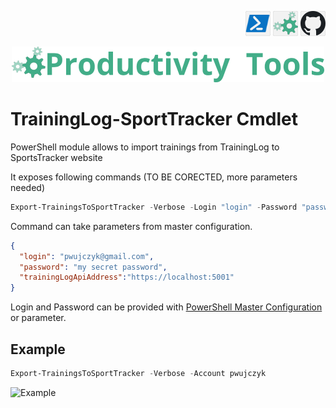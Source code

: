 <!--Category:Powershell--> 
 <p align="right">
    <a href="https://www.powershellgallery.com/packages/ProductivityTools.SportsTracker/"><img src="Images/Header/Powershell_border_40px.png" /></a>
    <a href="http://productivitytools.tech/sports-tracker-cmdlet//"><img src="Images/Header/ProductivityTools_green_40px_2.png" /><a> 
    <a href="https://github.com/ProductivityTools-TrainingLog/ProductivityTools.TrainingLog.SportsTracker.Cmdlet"><img src="Images/Header/Github_border_40px.png" /></a>
</p>
<p align="center">
    <a href="http://productivitytools.tech/">
        <img src="Images/Header/LogoTitle_green_500px.png" />
    </a>
</p>

# TrainingLog-SportTracker Cmdlet
 
PowerShell module allows to import trainings from TrainingLog to SportsTracker website

<!--more-->
It exposes following commands (TO BE CORECTED, more parameters needed)

 ```powershell
Export-TrainingsToSportTracker -Verbose -Login "login" -Password "password" -Account "account" -TrainingLogApiAddress "http:\\example\"
```
Command can take parameters from master configuration. 

```json
{
  "login": "pwujczyk@gmail.com",
  "password": "my secret password",
  "trainingLogApiAddress":"https://localhost:5001"
}

```

Login and Password can be provided with [PowerShell Master Configuration](http://productivitytools.tech/powershell-master-configuration/) or parameter.

## Example
```powershell
Export-TrainingsToSportTracker -Verbose -Account pwujczyk
```
 

 <!--og-image-->
 ![Example](Images/TrainingAdded.png)
 
